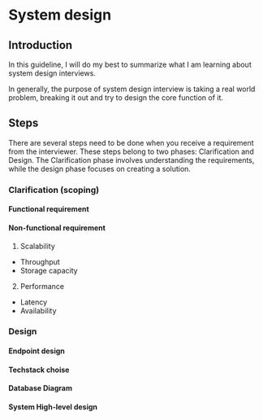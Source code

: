 # System design

## Introduction

In this guideline, I will do my best to summarize what I am learning about system design interviews.

In generally, the purpose of system design interview is taking a real world problem,
breaking it out and try to design the core function of it.

## Steps

There are several steps need to be done when you receive a requirement from the interviewer. These steps belong
to two phases: Clarification and Design. The Clarification phase involves understanding the requirements, while the 
design phase focuses on creating a solution.

### Clarification (scoping)

#### Functional requirement

#### Non-functional requirement

1. Scalability

- Throughput
- Storage capacity

2. Performance

- Latency
- Availability

### Design

#### Endpoint design

#### Techstack choise

#### Database Diagram

#### System High-level design
